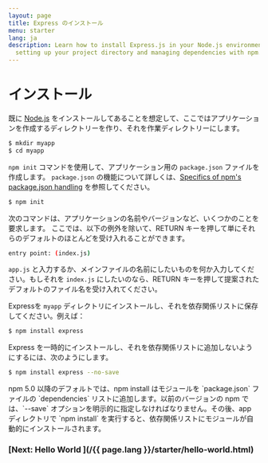 ```yaml
---
layout: page
title: Express のインストール
menu: starter
lang: ja
description: Learn how to install Express.js in your Node.js environment, including
  setting up your project directory and managing dependencies with npm.
---
```


# インストール

既に [Node.js](https://nodejs.org/) をインストールしてあることを想定して、ここではアプリケーションを作成するディレクトリーを作り、それを作業ディレクトリーにします。

```bash
$ mkdir myapp
$ cd myapp
```

`npm init` コマンドを使用して、アプリケーション用の `package.json` ファイルを作成します。
`package.json` の機能について詳しくは、[Specifics of npm's package.json handling](https://docs.npmjs.com/files/package.json) を参照してください。

```bash
$ npm init
```

次のコマンドは、アプリケーションの名前やバージョンなど、いくつかのことを要求します。
ここでは、以下の例外を除いて、RETURN キーを押して単にそれらのデフォルトのほとんどを受け入れることができます。

```bash
entry point: (index.js)
```

`app.js` と入力するか、メインファイルの名前にしたいものを何か入力してください。もしそれを `index.js` にしたいのなら、RETURN キーを押して提案されたデフォルトのファイル名を受け入れてください。

Expressを `myapp` ディレクトリにインストールし、それを依存関係リストに保存してください。例えば：

```bash
$ npm install express
```

Express を一時的にインストールし、それを依存関係リストに追加しないようにするには、次のようにします。

```bash
$ npm install express --no-save
```

<div class="doc-box doc-info" markdown="1">
npm 5.0 以降のデフォルトでは、npm install はモジュールを `package.json` ファイルの `dependencies` リストに追加します。以前のバージョンの npm では、`--save` オプションを明示的に指定しなければなりません。その後、app ディレクトリで `npm install` を実行すると、依存関係リストにモジュールが自動的にインストールされます。
</div>

###  [Next: Hello World ](/{{ page.lang }}/starter/hello-world.html)
